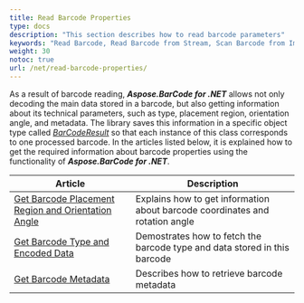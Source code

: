 ```yaml
---
title: Read Barcode Properties
type: docs
description: "This section describes how to read barcode parameters"
keywords: "Read Barcode, Read Barcode from Stream, Scan Barcode from Image, Many Barcodes in One Image, Read PDF417 Barcode, Read PDF417 Metadata, Read Qr Code, Read QR Code Metadata, QR Code Structured Append, Aspose.BarCode, Read Barcode C#"
weight: 30
notoc: true
url: /net/read-barcode-properties/
---
```

  
As a result of barcode reading, ***Aspose.BarCode for .NET*** allows not only decoding the main data stored in a barcode, but also getting information about its technical parameters, such as type, placement region, orientation angle, and metadata. The library saves this information in a specific object type called [*BarCodeResult*](https://reference.aspose.com/barcode/net/aspose.barcode.barcoderecognition/barcoderesult) so that each instance of this class corresponds to one processed barcode. In the articles listed below, it is explained how to get the required information about barcode properties using the functionality of ***Aspose.BarCode for .NET***.

|Article|Description|
|---|---|
|[Get Barcode Placement Region and Orientation Angle](/barcode/net/get-placement-and-orientation/)|Explains how to get information about barcode coordinates and rotation angle|
|[Get Barcode Type and Encoded Data](/barcode/net/get-barcode-type-and-data/)|Demostrates how to fetch the barcode type and data stored in this barcode|
|[Get Barcode Metadata](/barcode/net/read-barcode-metadata/)|Describes how to retrieve barcode metadata|





